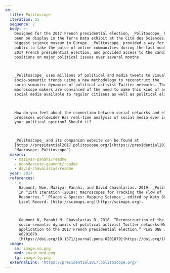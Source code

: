 ```yaml
---
en:
  title: Politoscope
  iteration: 15
  sequence: 2
  body: >-
    Designed for the 2017 French presidential election, _Politoscope_ has since
    been on display in the Terra Data exhibit at the Cité des Sciences, the
    biggest science museum in Europe. _Politoscope_ provided a way for the
    public to take the pulse of online communities during the last month of the
    2017 French presidential election, and provided access to the candidates’
    positions on major political issues over several months.

      

    _Politoscope_ uses millions of political and media tweets to visualize
    socio-semantic trends using a new methodology to reconstruct the
    socio-semantic dynamics of political activist Twitter networks. The
    macroscope makers are convinced of the need to make this kind of analysis of
    social media available to regular citizens as well as political elites.

      

    How do you feel about the connection between social networks and electoral
    processes worldwide? Has real-time analysis of social media ever influenced
    your political opinion? Should it?

      

    _Politoscope_ and its companion website can be found at
    [https://presidential2017.politoscope.org/](https://presidential2017.politoscope.org/
    "Macrosope: Politoscope").
  makers:
    - maziyar-panahi/readme
    - noandeacute-gaumont/readme
    - david-chavalarias/readme
  year: 2017
  references:
    - >-
      Gaumont, Noé, Maziyar Panahi, and David Chavalarias. 2019. _Politoscope_.
      In “15th Iteration (2019): Macroscopes for Tracking the Flow of
      Resources.” _Places & Spaces: Mapping Science_, edited by Katy Börner and
      Lisel Record. [http://scimaps.org](http://scimaps.org).

        

      Gaumont N, Panahi M, Chavalarias D. 2018. “Reconstruction of the
      socio-semantic dynamics of political activist Twitter networks—Method and
      application to the 2017 French presidential election.” PLoS ONE 13(9):
      e0201879.
      [https://doi.org/10.1371/journal.pone.0201879](https://doi.org/10.1371/journal.pone.0201879).
  image:
    sm: image.sm.png
    med: image.med.png
    lg: image.lg.png
  externalLink: 'https://presidential2017.politoscope.org/'
---
```


